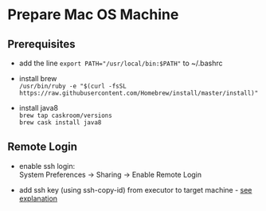 
# Prepare Mac OS Machine

## Prerequisites

* add the line `export PATH="/usr/local/bin:$PATH"` to ~/.bashrc

* install brew \
  `/usr/bin/ruby -e "$(curl -fsSL https://raw.githubusercontent.com/Homebrew/install/master/install)"`

* install java8 \
  `brew tap caskroom/versions`\
  `brew cask install java8`

## Remote Login

* enable ssh login: \
  System Preferences -> Sharing -> Enable Remote Login

* add ssh key (using ssh-copy-id) from executor to target machine - [see explanation](./SSH.md)
